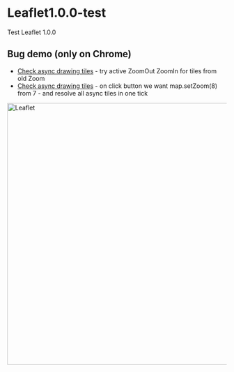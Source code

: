 # Leaflet1.0.0-test
Test Leaflet 1.0.0

Bug demo (only on Chrome)
------
  * [Check async drawing tiles](http://originalsin.github.io/Leaflet1.0.0-test/examples/L.GridLayerTestV1.html) - try active ZoomOut ZoomIn for tiles from old Zoom
  * [Check async drawing tiles](http://originalsin.github.io/Leaflet1.0.0-test/examples/L.GridLayerTest.html) - on click button we want map.setZoom(8) from 7 - and resolve all async tiles in one tick 

<img width="600" src="http://originalsin.github.io/Leaflet1.0.0-test/examples/bugLeaflet100.jpg" alt="Leaflet" />
